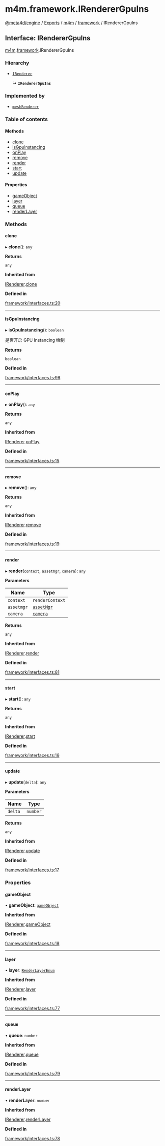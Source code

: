 # m4m.framework.IRendererGpuIns

[@meta4d/engine](../) / [Exports](../modules/) / [m4m](../modules/m4m.md) / [framework](../modules/m4m.framework.md) / IRendererGpuIns

## Interface: IRendererGpuIns

[m4m](../modules/m4m.md).[framework](../modules/m4m.framework.md).IRendererGpuIns

### Hierarchy

*   [`IRenderer`](m4m.framework.IRenderer.md)

    ↳ **`IRendererGpuIns`**

### Implemented by

* [`meshRenderer`](../classes/m4m.framework.meshRenderer.md)

### Table of contents

#### Methods

* [clone](m4m.framework.IRendererGpuIns.md#clone)
* [isGpuInstancing](m4m.framework.IRendererGpuIns.md#isgpuinstancing)
* [onPlay](m4m.framework.IRendererGpuIns.md#onplay)
* [remove](m4m.framework.IRendererGpuIns.md#remove)
* [render](m4m.framework.IRendererGpuIns.md#render)
* [start](m4m.framework.IRendererGpuIns.md#start)
* [update](m4m.framework.IRendererGpuIns.md#update)

#### Properties

* [gameObject](m4m.framework.IRendererGpuIns.md#gameobject)
* [layer](m4m.framework.IRendererGpuIns.md#layer)
* [queue](m4m.framework.IRendererGpuIns.md#queue)
* [renderLayer](m4m.framework.IRendererGpuIns.md#renderlayer)

### Methods

#### clone

▸ **clone**(): `any`

**Returns**

`any`

**Inherited from**

[IRenderer](m4m.framework.IRenderer.md).[clone](m4m.framework.IRenderer.md#clone)

**Defined in**

[framework/interfaces.ts:20](https://github.com/meta4d-me/meta4d-engine/blob/cf6bfe6/src/framework/interfaces.ts#L20)

***

#### isGpuInstancing

▸ **isGpuInstancing**(): `boolean`

是否开启 GPU Instancing 绘制

**Returns**

`boolean`

**Defined in**

[framework/interfaces.ts:96](https://github.com/meta4d-me/meta4d-engine/blob/cf6bfe6/src/framework/interfaces.ts#L96)

***

#### onPlay

▸ **onPlay**(): `any`

**Returns**

`any`

**Inherited from**

[IRenderer](m4m.framework.IRenderer.md).[onPlay](m4m.framework.IRenderer.md#onplay)

**Defined in**

[framework/interfaces.ts:15](https://github.com/meta4d-me/meta4d-engine/blob/cf6bfe6/src/framework/interfaces.ts#L15)

***

#### remove

▸ **remove**(): `any`

**Returns**

`any`

**Inherited from**

[IRenderer](m4m.framework.IRenderer.md).[remove](m4m.framework.IRenderer.md#remove)

**Defined in**

[framework/interfaces.ts:19](https://github.com/meta4d-me/meta4d-engine/blob/cf6bfe6/src/framework/interfaces.ts#L19)

***

#### render

▸ **render**(`context`, `assetmgr`, `camera`): `any`

**Parameters**

| Name       | Type                                               |
| ---------- | -------------------------------------------------- |
| `context`  | `renderContext`                                    |
| `assetmgr` | [`assetMgr`](../classes/m4m.framework.assetMgr.md) |
| `camera`   | [`camera`](../classes/m4m.framework.camera.md)     |

**Returns**

`any`

**Inherited from**

[IRenderer](m4m.framework.IRenderer.md).[render](m4m.framework.IRenderer.md#render)

**Defined in**

[framework/interfaces.ts:81](https://github.com/meta4d-me/meta4d-engine/blob/cf6bfe6/src/framework/interfaces.ts#L81)

***

#### start

▸ **start**(): `any`

**Returns**

`any`

**Inherited from**

[IRenderer](m4m.framework.IRenderer.md).[start](m4m.framework.IRenderer.md#start)

**Defined in**

[framework/interfaces.ts:16](https://github.com/meta4d-me/meta4d-engine/blob/cf6bfe6/src/framework/interfaces.ts#L16)

***

#### update

▸ **update**(`delta`): `any`

**Parameters**

| Name    | Type     |
| ------- | -------- |
| `delta` | `number` |

**Returns**

`any`

**Inherited from**

[IRenderer](m4m.framework.IRenderer.md).[update](m4m.framework.IRenderer.md#update)

**Defined in**

[framework/interfaces.ts:17](https://github.com/meta4d-me/meta4d-engine/blob/cf6bfe6/src/framework/interfaces.ts#L17)

### Properties

#### gameObject

• **gameObject**: [`gameObject`](../classes/m4m.framework.gameObject.md)

**Inherited from**

[IRenderer](m4m.framework.IRenderer.md).[gameObject](m4m.framework.IRenderer.md#gameobject)

**Defined in**

[framework/interfaces.ts:18](https://github.com/meta4d-me/meta4d-engine/blob/cf6bfe6/src/framework/interfaces.ts#L18)

***

#### layer

• **layer**: [`RenderLayerEnum`](../enums/m4m.framework.RenderLayerEnum.md)

**Inherited from**

[IRenderer](m4m.framework.IRenderer.md).[layer](m4m.framework.IRenderer.md#layer)

**Defined in**

[framework/interfaces.ts:77](https://github.com/meta4d-me/meta4d-engine/blob/cf6bfe6/src/framework/interfaces.ts#L77)

***

#### queue

• **queue**: `number`

**Inherited from**

[IRenderer](m4m.framework.IRenderer.md).[queue](m4m.framework.IRenderer.md#queue)

**Defined in**

[framework/interfaces.ts:79](https://github.com/meta4d-me/meta4d-engine/blob/cf6bfe6/src/framework/interfaces.ts#L79)

***

#### renderLayer

• **renderLayer**: `number`

**Inherited from**

[IRenderer](m4m.framework.IRenderer.md).[renderLayer](m4m.framework.IRenderer.md#renderlayer)

**Defined in**

[framework/interfaces.ts:78](https://github.com/meta4d-me/meta4d-engine/blob/cf6bfe6/src/framework/interfaces.ts#L78)
